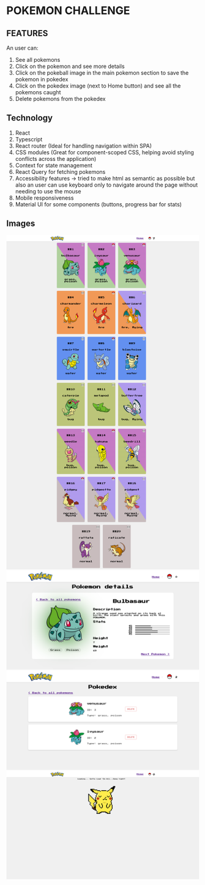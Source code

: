 # POKEMON CHALLENGE

## FEATURES

An user can:

1. See all pokemons
2. Click on the pokemon and see more details
3. Click on the pokeball image in the main pokemon section to save the pokemon in pokedex
4. Click on the pokedex image (next to Home button) and see all the pokemons caught
5. Delete pokemons from the pokedex

## Technology

1. React
2. Typescript
3. React router (Ideal for handling navigation within SPA)
4. CSS modules (Great for component-scoped CSS, helping avoid styling conflicts across the application)
5. Context for state management
6. React Query for fetching pokemons
7. Accessibility features -> tried to make html as semantic as possible but also an user can use keyboard only to navigate around the page without needing to use the mouse
8. Mobile responsiveness
9. Material UI for some components (buttons, progress bar for stats)

## Images

![Pokemons Image](/src/pokelist.png)
![Pokemon details Image](/src/pokemondetails.png)
![Pokedex](/src/pokedex.png)
![Loading Image](/src/loadinggif.png)
